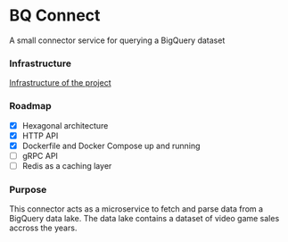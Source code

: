 # BQ Connect

A small connector service for querying a BigQuery dataset 

### Infrastructure
[Infrastructure of the project](https://github.com/VinceDeslo/bq-connect-infra)

### Roadmap
- [x] Hexagonal architecture
- [x] HTTP API
- [x] Dockerfile and Docker Compose up and running
- [ ] gRPC API
- [ ] Redis as a caching layer

### Purpose
This connector acts as a microservice to fetch and parse data from a BigQuery data lake.
The data lake contains a dataset of video game sales accross the years.